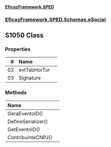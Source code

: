 #### [EficazFramework.SPED](EficazFrameworkSPED.md 'EficazFramework SPED')
### [EficazFramework.SPED.Schemas.eSocial](EficazFramework.SPED.Schemas.eSocial.md 'EficazFramework.SPED.Schemas.eSocial')

## S1050 Class
### Properties

| # | Name | |
| ---: | :--- | :--- |
| 02 | evtTabHorTur |  |
| 03 | Signature |  |
### Methods

| Name | |
| :--- | :--- |
| GeraEventoID() |  |
| DefineSerializer() |  |
| GetEventoID() |  |
| ContribuinteCNPJ() |  |
